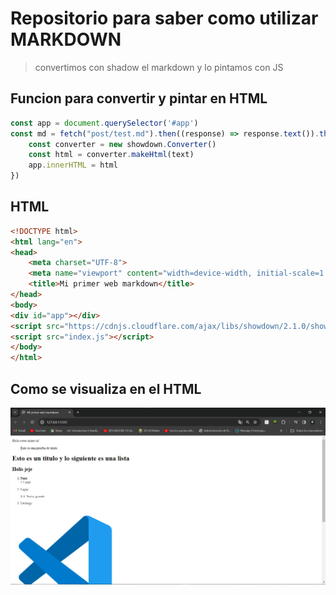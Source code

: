 #  Repositorio para saber como utilizar MARKDOWN

> convertimos con shadow el markdown y lo pintamos con JS

## Funcion para convertir y pintar en HTML
``` javascript
const app = document.querySelector('#app')
const md = fetch("post/test.md").then((response) => response.text()).then(text => {
    const converter = new showdown.Converter()
    const html = converter.makeHtml(text)
    app.innerHTML = html
})
```

## HTML
``` html
<!DOCTYPE html>
<html lang="en">
<head>
    <meta charset="UTF-8">
    <meta name="viewport" content="width=device-width, initial-scale=1.0">
    <title>Mi primer web markdown</title>
</head>
<body>
<div id="app"></div>
<script src="https://cdnjs.cloudflare.com/ajax/libs/showdown/2.1.0/showdown.min.js"></script>
<script src="index.js"></script>
</body>
</html>
```

## Como se visualiza en el HTML

![Imagen del resultado](/img/evi.png)


